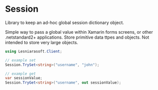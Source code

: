 # Session
Library to keep an ad-hoc global session dictionary object.

Simple way to pass a global value within Xamarin forms screens, or other .netstandard2+ applications. 
Store primitive data ttpes and objects. Not intended to store very large objects.

```C#
using Lesniarasoft.Client;

// example set
Session.TrySet<string>("username", "john");
```

```C#
// example get
var sessionValue;
Session.TryGet<string>("username", out sessionValue);
```
